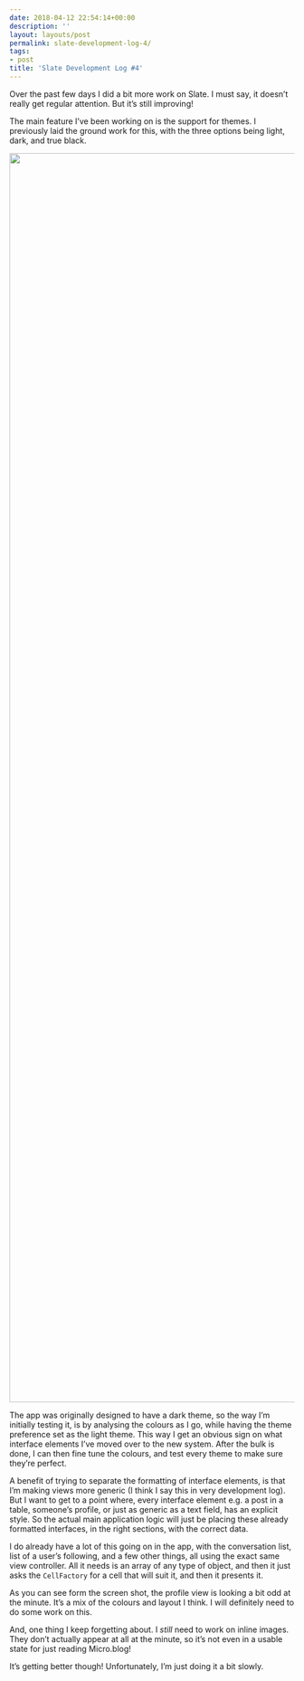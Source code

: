 ```yaml
---
date: 2018-04-12 22:54:14+00:00
description: ''
layout: layouts/post
permalink: slate-development-log-4/
tags:
- post
title: 'Slate Development Log #4'
---
```


<p>Over the past few days I did a bit more work on Slate. I must say, it doesn’t really get regular attention. But it’s still improving!</p>
<p>The main feature I’ve been working on is the support for themes. I previously laid the ground work for this, with the three options being light, dark, and true black.</p>
<p><img loading="lazy" width="3766" height="2208" class="alignnone size-full wp-image-1205" src="https://chrishannah.me/wp-content/uploads/2018/04/1B396AE8-CB58-4D36-922B-AB5A34C302A1.png" srcset="https://cdn.chrishannah.me/images/2018/04/1B396AE8-CB58-4D36-922B-AB5A34C302A1.png 3766w, https://cdn.chrishannah.me/images/2018/04/1B396AE8-CB58-4D36-922B-AB5A34C302A1-300x176.png 300w, https://cdn.chrishannah.me/images/2018/04/1B396AE8-CB58-4D36-922B-AB5A34C302A1-768x450.png 768w, https://cdn.chrishannah.me/images/2018/04/1B396AE8-CB58-4D36-922B-AB5A34C302A1-1024x600.png 1024w" sizes="(max-width: 3766px) 100vw, 3766px" /></p>
<p>The app was originally designed to have a dark theme, so the way I’m initially testing it, is by analysing the colours as I go, while having the theme preference set as the light theme. This way I get an obvious sign on what interface elements I’ve moved over to the new system. After the bulk is done, I can then fine tune the colours, and test every theme to make sure they’re perfect.</p>
<p>A benefit of trying to separate the formatting of interface elements, is that I’m making views more generic (I think I say this in very development log). But I want to get to a point where, every interface element e.g. a post in a table, someone’s profile, or just as generic as a text field, has an explicit style. So the actual main application logic will just be placing these already formatted interfaces, in the right sections, with the correct data.</p>
<p>I do already have a lot of this going on in the app, with the conversation list, list of a user’s following, and a few other things, all using the exact same view controller. All it needs is an array of any type of object, and then it just asks the <code>CellFactory</code> for a cell that will suit it, and then it presents it.</p>
<p>As you can see form the screen shot, the profile view is looking a bit odd at the minute. It’s a mix of the colours and layout I think. I will definitely need to do some work on this.</p>
<p>And, one thing I keep forgetting about. I <em>still</em> need to work on inline images. They don’t actually appear at all at the minute, so it’s not even in a usable state for just reading Micro.blog!</p>
<p>It’s getting better though! Unfortunately, I’m just doing it a bit slowly.</p>